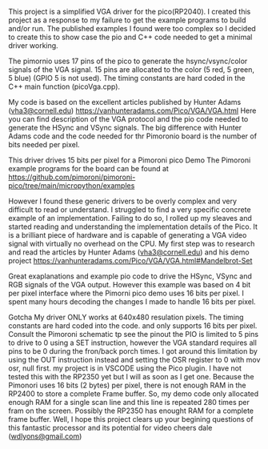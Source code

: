 This project is a simplified VGA driver for the pico(RP2040). I created this project as a response to my failure to get the example programs to build and/or run. The published examples I found were too complex so I decided to create this to show case the pio and C++ code needed to get a minimal driver working.

The pimornio uses 17 pins of the pico to generate the hsync/vsync/color signals of the VGA signal. 15 pins are allocated to the color (5 red, 5 green, 5 blue) (GPIO 5 is not used). The timing constants are hard coded in the C++ main function (picoVga.cpp).

My code is based on the excellent articles published by Hunter Adams (vha3@cornell.edu) https://vanhunteradams.com/Pico/VGA/VGA.html Here you can find description of the VGA protocol and the pio code needed to generate the HSync and VSync signals. The big difference with Hunter Adams code and the code needed for thr Pimoronio board is the number of bits needed per pixel.

This driver drives 15 bits per pixel for a Pimoroni pico Demo The Pimoroni example programs for the board can be found at https://github.com/pimoroni/pimoroni-pico/tree/main/micropython/examples

However I found these generic drivers to be overly complex and very difficult to read or understand. I struggled to find a very specific concrete example of an implementation. Failing to do so, I rolled up my sleaves and started reading and understanding the implementation details of the Pico. It is a brilliant piece of hardware and is capable of generating a VGA video signal with virtually no overhead on the CPU. My first step was to research and read the articles by Hunter Adams (vha3@cornell.edu) and his demo project https://vanhunteradams.com/Pico/VGA/VGA.html#Mandelbrot-Set

Great exaplanations and example pio code to drive the HSync, VSync and RGB signals of the VGA output. However this example was based on 4 bit per pixel interface where the Pimorni pico demo uses 16 bits per pixel. I spent many hours decoding the changes I made to handle 16 bits per pixel.

Gotcha
My driver ONLY works at 640x480 resulation pixels. The timing constants are hard coded into the code. and only supports 16 bits per pixel. Consult the Pimoroni schematic tp see the pinout
the PIO is limited to 5 pins to drive to 0 using a SET instruction, however the VGA standard requires all pins to be 0 during the fron/back porch times. I got around this limitation by using the OUT instruction instead and setting the OSR register to 0 with mov osr, null first.
my project is in VSCODE using the Pico plugin.
I have not tested this with the RP2350 yet but I will as soon as I get one.
Because the Pimonori uses 16 bits (2 bytes) per pixel, there is not enough RAM in the RP2400 to store a complete Frame buffer. So, my demo code only allocated enough RAM for a single scan line and this line is repeated 280 times per fram on the screen. Possibly the RP2350 has enought RAM for a complete frame buffer.
Well, I hope this project clears up your begining questions of this fantastic processor and its potential for video cheers dale (wdlyons@gmail.com)
